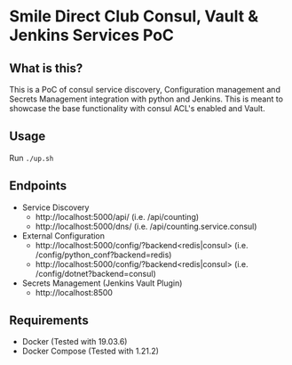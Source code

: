 # Smile Direct Club Consul, Vault & Jenkins Services PoC

## What is this?
This is a PoC of consul service discovery, Configuration management and Secrets Management integration with python and Jenkins.
This is meant to showcase the base functionality with consul ACL's enabled and Vault.


## Usage
Run `./up.sh`
## Endpoints
- Service Discovery
    - http://localhost:5000/api/<service> (i.e. /api/counting)
    - http://localhost:5000/dns/<DNS FQN> (i.e. /api/counting.service.consul)
- External Configuration
    - http://localhost:5000/config/<key>?backend<redis|consul> (i.e. /config/python_conf?backend=redis)
    - http://localhost:5000/config/<key>?backend<redis|consul> (i.e. /config/dotnet?backend=consul)
- Secrets Management (Jenkins Vault Plugin)
    - http://localhost:8500
## Requirements
- Docker (Tested with 19.03.6)
- Docker Compose (Tested with 1.21.2)
